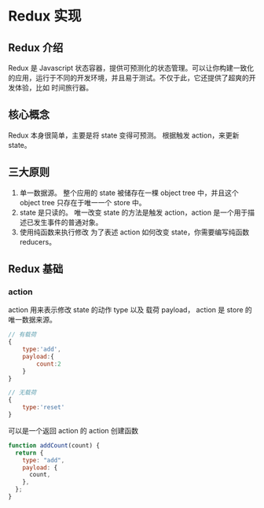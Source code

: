 # Redux 实现

## Redux 介绍

Redux 是 Javascript 状态容器，提供可预测化的状态管理。可以让你构建一致化的应用，运行于不同的开发环境，并且易于测试。不仅于此，它还提供了超爽的开发体验，比如 时间旅行器。

## 核心概念

Redux 本身很简单，主要是将 state 变得可预测。 根据触发 action，来更新 state。

## 三大原则

1. 单一数据源。
   整个应用的 state 被储存在一棵 object tree 中，并且这个 object tree 只存在于唯一一个 store 中。
2. state 是只读的。
   唯一改变 state 的方法是触发 action，action 是一个用于描述已发生事件的普通对象。
3. 使用纯函数来执行修改
   为了表述 action 如何改变 state，你需要编写纯函数 reducers。

## Redux 基础

### action

action 用来表示修改 state 的动作 type 以及 载荷 payload， action 是 store 的唯一数据来源。

```js
// 有载荷
{
    type:'add',
    payload:{
        count:2
    }
}

// 无载荷
{
    type:'reset'
}
```

可以是一个返回 action 的 action 创建函数

```js
function addCount(count) {
  return {
    type: "add",
    payload: {
      count,
    },
  };
}
```
